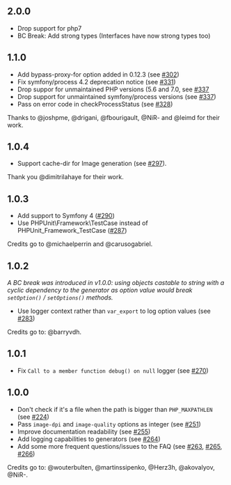 ## 2.0.0

* Drop support for php7
* BC Break: Add strong types (Interfaces have now strong types too)

## 1.1.0

* Add bypass-proxy-for option added in 0.12.3 (see [#302](https://github.com/KnpLabs/snappy/pull/302))
* Fix symfony/process 4.2 deprecation notice (see [#331](https://github.com/KnpLabs/snappy/pull/331))
* Drop suppor for unmaintained PHP versions (5.6 and 7.0, see [#337](https://github.com/KnpLabs/snappy/pull/337)
* Drop support for unmaintained symfony/process versions (see [#337](https://github.com/KnpLabs/snappy/pull/337))
* Pass on error code in checkProcessStatus (see [#328](https://github.com/KnpLabs/snappy/pull/328))

Thanks to @joshpme, @drigani, @fbourigault, @NiR- and @leimd for their work.

## 1.0.4

* Support cache-dir for Image generation  (see [#297](https://github.com/KnpLabs/snappy/pull/297)).

Thank you @dimitrilahaye for their work.

## 1.0.3

* Add support to Symfony 4 ([#290](https://github.com/KnpLabs/snappy/pull/290))
* Use PHPUnit\Framework\TestCase instead of PHPUnit_Framework_TestCase ([#287](https://github.com/KnpLabs/snappy/pull/287))

Credits go to @michaelperrin and @carusogabriel.

## 1.0.2

*A BC break was introduced in v1.0.0: using objects castable to string with a cyclic dependency to the generator 
as option value would break `setOption()` / `setOptions()` methods.* 

* Use logger context rather than `var_export` to log option values (see [#283](https://github.com/KnpLabs/snappy/pull/283))

Credits go to: @barryvdh.

## 1.0.1

* Fix `Call to a member function debug() on null` logger (see [#270](https://github.com/KnpLabs/snappy/pull/270))

## 1.0.0

* Don't check if it's a file when the path is bigger than `PHP_MAXPATHLEN` (see [#224](https://github.com/KnpLabs/snappy/pull/224))
* Pass `image-dpi` and `image-quality` options as integer (see [#251](https://github.com/KnpLabs/snappy/pull/251))
* Improve documentation readability (see [#255](https://github.com/KnpLabs/snappy/pull/255))
* Add logging capabilities to generators (see [#264](https://github.com/KnpLabs/snappy/pull/264))
* Add some more frequent questions/issues to the FAQ (see [#263](https://github.com/KnpLabs/snappy/pull/263), [#265](https://github.com/KnpLabs/snappy/pull/265), [#266](https://github.com/KnpLabs/snappy/pull/266))

Credits go to: @wouterbulten, @martinssipenko, @Herz3h, @akovalyov, @NiR-.
